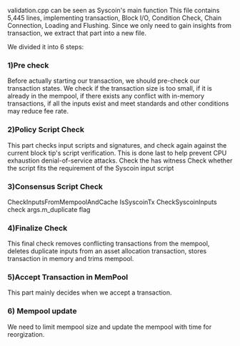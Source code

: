 validation.cpp can be seen as Syscoin's main function
This file contains 5,445 lines, implementing transaction, Block I/O, Condition Check, Chain Connection, Loading and Flushing.
Since we only need to gain insights from transaction, we extract that part into a new file.

We divided it into 6 steps:

### 1)Pre check
Before actually starting our transaction, we should pre-check our transaction states. 
We check if the transaction size is too small, if it is already in the mempool, if there exists any conflict with in-memory transactions, if all the inputs exist and meet standards and other conditions may reduce fee rate.

### 2)Policy Script Check
This part checks input scripts and signatures, and check again against the current block tip's script verification. 
This is done last to help prevent CPU exhaustion denial-of-service attacks.
Check the has witness
Check whether the script fits the requirement of the Syscoin input script

### 3)Consensus Script Check
CheckInputsFromMempoolAndCache
IsSyscoinTx
CheckSyscoinInputs
check args.m_duplicate flag

### 4)Finalize Check
This final check removes conflicting transactions from the mempool, deletes duplicate inputs from an asset allocation transaction, stores transaction in memory and trims mempool.

### 5)Accept Transaction in MemPool 
This part mainly decides when we accept a transaction.


### 6) Mempool update
We need to limit mempool size and update the mempool with time for reorgization.

